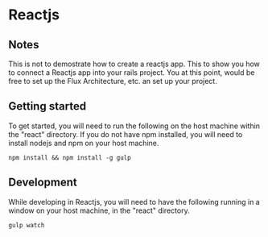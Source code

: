 Reactjs
=========
Notes
------------
This is not to demostrate how to create a reactjs app. This to show you how to connect a Reactjs app into your rails project. You at this point, would be free to set up the Flux Architecture, etc. an set up your project.


Getting started
------------
To get started, you will need to run the following on the host machine within the "react" directory. If you do not have npm installed, you will need to install nodejs and npm on your host machine.

```
npm install && npm install -g gulp
```

Development
------------
While developing in Reactjs, you will need to have the following running in a window on your host machine, in the "react" directory.
```
gulp watch
```
